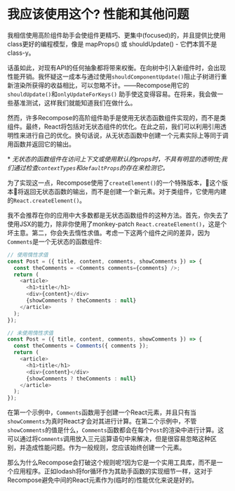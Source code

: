# 我应该使用这个? 性能和其他问题

我相信使用高阶组件助手会使组件更精巧、更集中(focused)的，并且提供比使用class更好的编程模型，像是 mapProps() 或 shouldUpdate() - 它們本質不是 class-y。

话虽如此，对现有API的任何抽象都将带来权衡。在向树中引入新组件时，会出现性能开销。我怀疑这一成本与通过使用`shouldComponentUpdate()`阻止子树进行重新渲染所获得的收益相比，可以忽略不计。——Recompose用它的`shouldUpdate()`和`onlyUpdateForKeys()` 助手使这变得容易。在将来，我会做一些基准测试，这样我们就能知道我们在做什么。

然而，许多Recompose的高阶组件助手是使用无状态函数组件实现的，而不是类组件。最终，React将包括对无状态组件的优化。在此之前，我们可以利用引用透明性来进行自己的优化。换句话说，从无状态函数中创建一个元素实际上等同于调用函数并返回它的输出。

\* *无状态的函数组件在访问上下文或使用默认的props时，不具有明显的透明性;我们通过检查`contextTypes`和`defaultProps`的存在来检测它。*

为了实现这一点，Recompose使用了`createElement()`的一个特殊版本，这个版本将返回无状态函数的输出，而不是创建一个新元素。对于类组件，它使用内建的`React.createElement()`。

我不会推荐在你的应用中大多数都是无状态函数组件的这种方法。首先，你失去了使用JSX的能力，除非你使用了monkey-patch `React.createElement()`，这是个坏主意。第二，你会失去惰性求值。考虑一下这两个组件之间的差异，因为`Comments`是一个无状态的函数组件:

```js
// 使用惰性求值
const Post = ({ title, content, comments, showComments }) => {
  const theComments = <Comments comments={comments} />;
  return (
    <article>
      <h1>title</h1>
      <div>{content}</div>
      {showComments ? theComments : null}
    </article>
  );
});

// 未使用惰性求值
const Post = ({ title, content, comments, showComments }) => {
  const theComments = Comments({ comments });
  return (
    <article>
      <h1>title</h1>
      <div>{content}</div>
      {showComments ? theComments : null}
    </article>
  );
});
```

在第一个示例中，`Comments`函数用于创建一个React元素，并且只有当`showComments`为真时React才会对其进行计算。在第二个示例中，不管`showComments`的值是什么，`Comments`函数都会在每个`Post`的渲染中进行计算。这可以通过将`Comments`调用放入三元运算语句中来解决，但是很容易忽略这种区别，并造成性能问题。作为一般规则，您应该始终创建一个元素。

那么为什么Recompose会打破这个规则呢?因为它是一个实用工具库，而不是一个应用程序。正如lodash将for循环作为其助手函数的实现细节一样，这对于Recompose避免中间的React元素作为(临时的)性能优化来说是好的。
